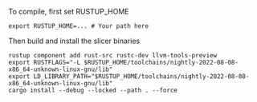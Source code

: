 To compile, first set RUSTUP_HOME

```
export RUSTUP_HOME=... # Your path here
```

Then build and install the slicer binaries
```
rustup component add rust-src rustc-dev llvm-tools-preview
export RUSTFLAGS="-L $RUSTUP_HOME/toolchains/nightly-2022-08-08-x86_64-unknown-linux-gnu/lib"
export LD_LIBRARY_PATH="$RUSTUP_HOME/toolchains/nightly-2022-08-08-x86_64-unknown-linux-gnu/lib"
cargo install --debug --locked --path . --force
```
